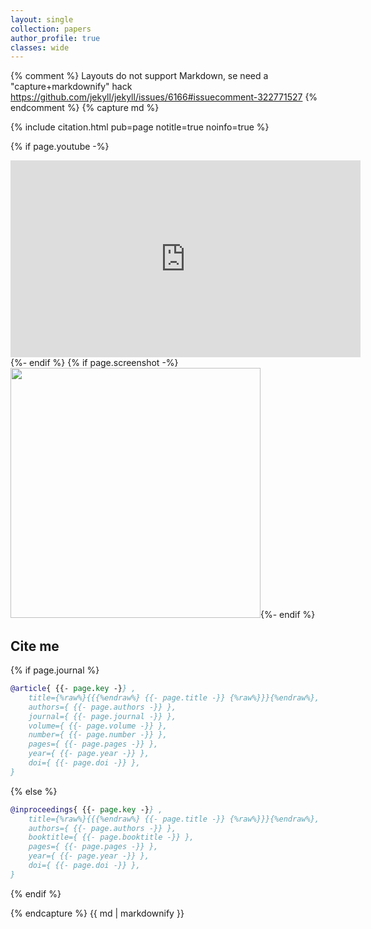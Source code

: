 ```yaml
---
layout: single
collection: papers
author_profile: true
classes: wide
---
```

{% comment %}
Layouts do not support Markdown, se need a "capture+markdownify" hack
https://github.com/jekyll/jekyll/issues/6166#issuecomment-322771527
{% endcomment %}
{% capture md %}

{% include citation.html pub=page notitle=true noinfo=true %}

{% if page.youtube -%}<br/>
 <iframe width="560" height="315" src="https://www.youtube.com/embed/{{page.youtube}}" title="{{page.title}}" frameborder="0" allow="accelerometer; autoplay; clipboard-write; encrypted-media; gyroscope; picture-in-picture; web-share" allowfullscreen></iframe>
{%- endif %}
{% if page.screenshot -%}<br/><img class="screenshot" src='../../{{page.screenshot}}' width="400px" />{%- endif %}


## Cite me


{% if page.journal %}
```bibtex
@article{ {{- page.key -}} ,
    title={%raw%}{{{%endraw%} {{- page.title -}} {%raw%}}}{%endraw%},
    authors={ {{- page.authors -}} },
    journal={ {{- page.journal -}} },
    volume={ {{- page.volume -}} },
    number={ {{- page.number -}} },
    pages={ {{- page.pages -}} },
    year={ {{- page.year -}} },
    doi={ {{- page.doi -}} },
}
```
{% else %}
```bibtex
@inproceedings{ {{- page.key -}} ,
    title={%raw%}{{{%endraw%} {{- page.title -}} {%raw%}}}{%endraw%},
    authors={ {{- page.authors -}} },
    booktitle={ {{- page.booktitle -}} },
    pages={ {{- page.pages -}} },
    year={ {{- page.year -}} },
    doi={ {{- page.doi -}} },
}
```
{% endif %}

{% endcapture %}
{{ md | markdownify }}
